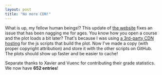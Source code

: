 ```yaml
---
layout: post
title: "No more CDN!"
---
```


What is up, my fellow human beings!? This update of [the website](https://mcmikecreations.github.io/tum_info/courses/) fixes an issue that has been nagging me for ages. You know how you open a course and the plot loads a bit later? That's because I was using [a 3rd-party CDN hosting](https://www.jsdelivr.com/package/npm/@observablehq/plot) for the js scripts that build the plot. Now I've made a copy (with proper copyright attribution) and store it with the other scripts on GitHub. The plots should show up faster and be easier to cache!

Separate thanks to Xavier and Vuenc for contributing their grade statistics. We now have **652 entries**!
